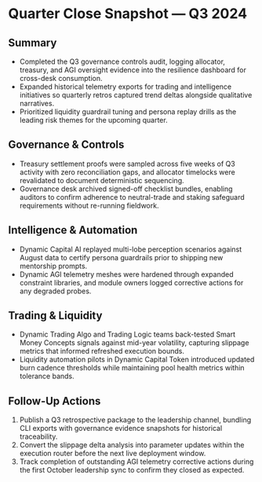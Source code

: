 # Quarter Close Snapshot — Q3 2024

## Summary

- Completed the Q3 governance controls audit, logging allocator, treasury, and AGI oversight evidence into the resilience dashboard for cross-desk consumption.
- Expanded historical telemetry exports for trading and intelligence initiatives so quarterly retros captured trend deltas alongside qualitative narratives.
- Prioritized liquidity guardrail tuning and persona replay drills as the leading risk themes for the upcoming quarter.

## Governance & Controls

- Treasury settlement proofs were sampled across five weeks of Q3 activity with zero reconciliation gaps, and allocator timelocks were revalidated to document deterministic sequencing.
- Governance desk archived signed-off checklist bundles, enabling auditors to confirm adherence to neutral-trade and staking safeguard requirements without re-running fieldwork.

## Intelligence & Automation

- Dynamic Capital AI replayed multi-lobe perception scenarios against August data to certify persona guardrails prior to shipping new mentorship prompts.
- Dynamic AGI telemetry meshes were hardened through expanded constraint libraries, and module owners logged corrective actions for any degraded probes.

## Trading & Liquidity

- Dynamic Trading Algo and Trading Logic teams back-tested Smart Money Concepts signals against mid-year volatility, capturing slippage metrics that informed refreshed execution bounds.
- Liquidity automation pilots in Dynamic Capital Token introduced updated burn cadence thresholds while maintaining pool health metrics within tolerance bands.

## Follow-Up Actions

1. Publish a Q3 retrospective package to the leadership channel, bundling CLI exports with governance evidence snapshots for historical traceability.
2. Convert the slippage delta analysis into parameter updates within the execution router before the next live deployment window.
3. Track completion of outstanding AGI telemetry corrective actions during the first October leadership sync to confirm they closed as expected.
